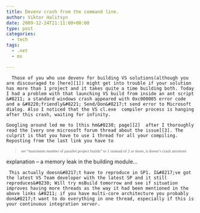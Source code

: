 ```yaml
---
title: Devenv crash from the command line.
author: Viktor Halitsyn
date: 2009-12-24T21:11:00+00:00
type: post
categories:
  - tech
tags:
  - .net
  - ms

---
```

      Those of you who use devenv for building VS solutions(although you are discouraged to [here][1]) might get into trouble if your solution has more than 1 project and it takes quite a time building both. Today I had a problem with that launching VS build from inside an ant script &#8211; a standard windows crash appeared with 0xc000005 error code and a &#8220;friendly&#8221; Send/Don&#8217;t send error to Microsoft dialog. Also I noticed that the VS cl.exe  compiler process is hanging after this crash, waiting for infinity.
  
    Googling around led me to [this hm&#8230; page][2]  after I thoroughly read the [very one microsoft forum thread about the issue][3]. The culprit is that you have to use 1 thread for all your compiling. Reposting from the last link you have to

> <span style="font-family: Verdana; font-size: 11px;">set &#8220;maximum number of parallel project builds&#8221; to 1 instead of 2 or more, it doesn&#8217;t crash anymore.</span>

explanation &#8211; a memory leak in the building module&#8230;
  
     This actually doesn&#8217;t have to reproduce in SP1. I&#8217;ve got the latest VS Team developer with the latest SP and it still reproduces&#8230; Will try msBuild tomorrow and see if situation improves having more threads as the way it had been mentioned in the above links &#8211; if you have multi-core architecture you probably don&#8217;t want to do everything in one thread, especially if this is your continuous integration server.

 [1]: http://msdn.microsoft.com/en-us/library/xee0c8y7.aspx
 [2]: https://connect.microsoft.com/VisualStudio/feedback/ViewFeedback.aspx?FeedbackID=332669
 [3]: http://social.msdn.microsoft.com/Forums/en-US/vssmartdevicesnative/thread/993b29f4-d8f5-4c2a-8b1a-4b130ed01dc4